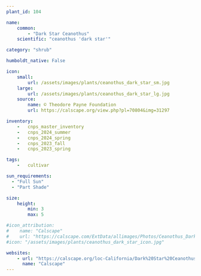 ```yaml
---
plant_id: 104

name: 
    common: 
        - "Dark Star Ceanothus"   
    scientific: "ceanothus 'dark star'" 

category: "shrub"

humboldt_native: False

icon: 
    small: 
        url: /assets/images/plants/ceanothus_dark_star_sm.jpg 
    large: 
        url: /assets/images/plants/ceanothus_dark_star_lg.jpg 
    source: 
        name: © Theodore Payne Foundation
        url: https://calscape.org/view.php?pl=70804&img=31297 

inventory: 
    -   cnps_master_inventory
    -   cnps_2024_summer
    -   cnps_2024_spring
    -   cnps_2023_fall
    -   cnps_2023_spring

tags:  
    -   cultivar

sun_requirements:
  - "Full Sun"
  - "Part Shade"

size:
    height: 
        min: 3
        max: 5

#icon_attribution: 
#    name: "Calscape"
#    url: "https://calscape.com/ExtData/allimages/Photos/Ceanothus_Dark_Star_image_5.jpg" 
#icon: "/assets/images/plants/ceanothus_dark_star_icon.jpg" 

websites:
    - url: "https://calscape.org/loc-California/Dark%20Star%20Ceanothus%20(Ceanothus%20'Dark%20Star')"
      name: "Calscape"
---
```

